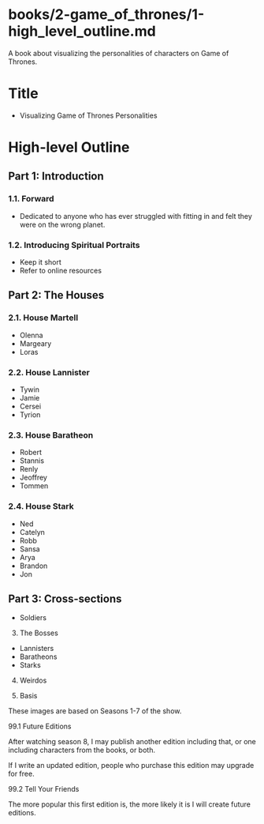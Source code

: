 
# books/2-game_of_thrones/1-high_level_outline.md

A book about visualizing the personalities of characters on Game of Thrones.

# Title

- Visualizing Game of Thrones Personalities

# High-level Outline

## Part 1: Introduction

### 1.1. Forward

- Dedicated to anyone who has ever struggled with fitting in and felt they were on the wrong planet.

### 1.2. Introducing Spiritual Portraits

- Keep it short
- Refer to online resources

## Part 2: The Houses

### 2.1. House Martell

- Olenna
- Margeary
- Loras

### 2.2. House Lannister

- Tywin
- Jamie
- Cersei
- Tyrion

### 2.3. House Baratheon

- Robert
- Stannis
- Renly
- Jeoffrey
- Tommen

### 2.4. House Stark

- Ned
- Catelyn
- Robb
- Sansa
- Arya
- Brandon
- Jon

## Part 3: Cross-sections

- Soldiers

3. The Bosses

- Lannisters
- Baratheons
- Starks

4. Weirdos




99. Basis

These images are based on Seasons 1-7 of the show.

99.1 Future Editions

After watching season 8, I may publish another edition including that, or one including characters from the books, or both.

If I write an updated edition, people who purchase this edition may upgrade for free.

99.2 Tell Your Friends

The more popular this first edition is, the more likely it is I will create future editions.

